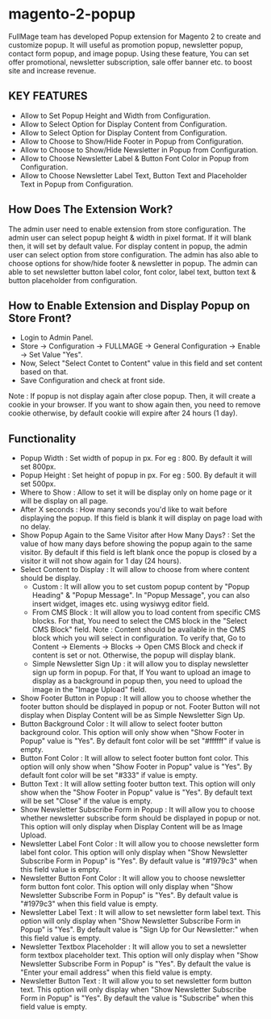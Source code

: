 # magento-2-popup

FullMage team has developed Popup extension for Magento 2 to create and customize popup. It will useful as promotion popup, newsletter popup, contact form popup, and image popup. Using these feature, You can set offer promotional, newsletter subscription, sale offer banner etc. to boost site and increase revenue.

## KEY FEATURES

- Allow to Set Popup Height and Width from Configuration.
- Allow to Select Option for Display Content from Configuration.
- Allow to Select Option for Display Content from Configuration.
- Allow to Choose to Show/Hide Footer in Popup from Configuration.
- Allow to Choose to Show/Hide Newsletter in Popup from Configuration.
- Allow to Choose Newsletter Label & Button Font Color in Popup from Configuration.
- Allow to Choose Newsletter Label Text, Button Text and Placeholder Text in Popup from Configuration.

## How Does The Extension Work?

The admin user need to enable extension from store configuration. The admin user can select popup height & width in pixel format. If it will blank then, it will set by default value. For display content in popup, the admin user can select option from store configuration. The admin has also able to choose options for show/hide footer & newsletter in popup. The admin can able to set newsletter button label color, font color, label text, button text & button placeholder from configuration.

## How to Enable Extension and Display Popup on Store Front?

- Login to Admin Panel.
- Store -> Configuration -> FULLMAGE -> General Configuration -> Enable -> Set Value "Yes".
- Now, Select "Select Contet to Content" value in this field and set content based on that.
- Save Configuration and check at front side.

Note : If popup is not display again after close popup. Then, it will create a cookie in your browser. If you want to show again then, you need to remove cookie otherwise, by default cookie will expire after 24 hours (1 day).

## Functionality

- Popup Width : Set width of popup in px. For eg : 800. By default it will set 800px.
- Popup Height : Set height of popup in px. For eg : 500. By default it will set 500px.
- Where to Show : Allow to set it will be display only on home page or it will be display on all page.
- After X seconds : How many seconds you'd like to wait before displaying the popup. If this field is blank it will display on page load with no delay.
- Show Popup Again to the Same Visitor after How Many Days? : Set the value of how many days before showing the popup again to the same visitor. By default if this field is left blank once the popup is closed by a visitor it will not show again for 1 day (24 hours).
- Select Content to Display : It will allow to choose from where content should be display. 
  - Custom : It will allow you to set custom popup content by "Popup Heading" & "Popup Message". In "Popup Message", you can also insert widget, images etc. using wysiwyg editor field.
  - From CMS Block :  It will allow you to load content from specific CMS blocks. For that, You need to select the CMS block in the "Select CMS Block" field.
Note : Content should be available in the CMS block which you will select in configuration. To verify that, Go to Content -> Elements -> Blocks -> Open CMS Block and check if content is set or not. Otherwise, the popup will display blank.
  - Simple Newsletter Sign Up : it will allow you to display newsletter sign up form in popup. For that, If You want to upload an image to display as a background in popup then, you need to upload the image in the "Image Upload" field.
- Show Footer Button in Popup : It will allow you to choose whether the footer button should be displayed in popup or not. Footer Button will not display when Display Content will be as Simple Newsletter Sign Up.
- Button Background Color : It will allow to select footer button background color. This option will only show when "Show Footer in Popup" value is "Yes". By default font color will be set "#ffffff" if value is empty.
- Button Font Color : It will allow to select footer button font color. This option will only show when "Show Footer in Popup" value is "Yes". By default font color will be set "#333" if value is empty.
- Button Text : It will allow setting footer button text. This option will only show when the "Show Footer in Popup" value is "Yes". By default text will be set "Close" if the value is empty.
- Show Newsletter Subscribe Form in Popup : It will allow you to choose whether newsletter subscribe form should be displayed in popup or not. This option will only display when Display Content will be as Image Upload.
- Newsletter Label Font Color : It will allow you to choose newsletter form label font color. This option will only display when "Show Newsletter Subscribe Form in Popup" is "Yes". By default value is "#1979c3" when this field value is empty.
- Newsletter Button Font Color : It will allow you to choose newsletter form button font color. This option will only display when "Show Newsletter Subscribe Form in Popup" is "Yes". By default value is "#1979c3" when this field value is empty.
- Newsletter Label Text : It will allow to set newsletter form label text. This option will only display when "Show Newsletter Subscribe Form in Popup" is "Yes". By default value is "Sign Up for Our Newsletter:" when this field value is empty.
- Newsletter Textbox Placeholder : It will allow you to set a newsletter form textbox placeholder text. This option will only display when "Show Newsletter Subscribe Form in Popup" is "Yes". By default the value is "Enter your email address" when this field value is empty.
- Newsletter Button Text : It will allow you to set newsletter form button text. This option will only display when "Show Newsletter Subscribe Form in Popup" is "Yes". By default the value is "Subscribe" when this field value is empty.
